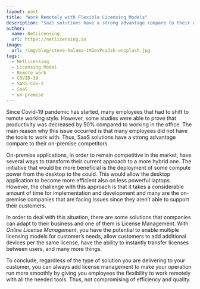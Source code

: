 ```yaml
---
layout: post
title: "Work Remotely with Flexible Licensing Models"
description: "SaaS solutions have a strong advantage compare to their on-premise competitors during COVID-19 pandemic."
author:
  name: NetLicensing
  url: https://netlicensing.io
image:
  url: /img/blog/steve-halama-iVGevPcaJzk-unsplash.jpg
tags:
  - NetLicensing
  - Licensing Model
  - Remote work
  - COVID-19
  - SARS-CoV-2
  - SaaS
  - on-premise
---
```


Since Covid-19 pandemic has started, many employees that had to shift to remote working style. However, some studies were able to prove that productivity was decreased by 50% compared to working in the office. The main reason why this issue occurred is that many employees did not have the tools to work with. Thus, SaaS solutions have a strong advantage compare to their on-premise competitors.


On-premise applications, in order to remain competitive in the market, have several ways to transform their current approach to a more hybrid one. The initiative that would be more beneficial is the deployment of some compute power from the desktop to the could. This would allow the desktop application to become more efficient also on less powerful laptops. However, the challenge with this approach is that it takes a considerable amount of time for implementation and development and many are the on-premise companies that are facing issues since they aren’t able to support their customers.
 
In order to deal with this situation, there are some solutions that companies can adapt to their business and one of them is License Management. With *Online License Management*, you have the potential to enable multiple licensing models for customer’s needs, allow customers to add additional devices per the same license, have the ability to instantly transfer licenses between users, and many more things. 
 
To conclude, regardless of the type of solution you are delivering to your customer, you can always add license management to make your operation run more smoothly by giving you employees the flexibility to work remotely with all the needed tools. Thus, not compromising of efficiency and quality.
